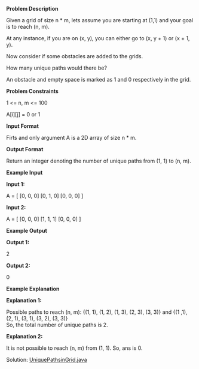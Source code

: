 **Problem Description**

Given a grid of size n * m, lets assume you are starting at (1,1) and your goal is to reach (n, m).

At any instance, if you are on (x, y), you can either go to (x, y + 1) or (x + 1, y).

Now consider if some obstacles are added to the grids.

How many unique paths would there be?

An obstacle and empty space is marked as 1 and 0 respectively in the grid.

**Problem Constraints**

1 <= n, m <= 100

A[i][j] = 0 or 1

**Input Format**

Firts and only argument A is a 2D array of size n * m.

**Output Format**

Return an integer denoting the number of unique paths from (1, 1) to (n, m).

**Example Input**

**Input 1:**

A = [
[0, 0, 0]
[0, 1, 0]
[0, 0, 0]
]

**Input 2:**

A = [
[0, 0, 0]
[1, 1, 1]
[0, 0, 0]
]

**Example Output**

**Output 1:**

2

**Output 2:**

0

**Example Explanation**

**Explanation 1:**

Possible paths to reach (n, m): {(1, 1), (1, 2), (1, 3), (2, 3), (3, 3)} and {(1 ,1), (2, 1), (3, 1), (3, 2), (3, 3)}  
So, the total number of unique paths is 2.

**Explanation 2:**

It is not possible to reach (n, m) from (1, 1). So, ans is 0.

Solution: [UniquePathsinGrid.java](Solution/UniquePathsinGrid.java)